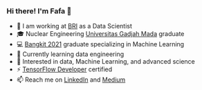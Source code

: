 ### Hi there! I'm Fafa 👋

- 💼 I am working at <a href="https://https://bri.co.id/en/home" target="_blank">BRI</a> as a Data Scientist
- 🎓 Nuclear Engineering <a href="https://www.ugm.ac.id/en" target="_blank">Universitas Gadjah Mada</a> graduate
- 💻 <a href="https://grow.google/intl/id_id/bangkit/" target="_blank">Bangkit 2021</a> graduate specializing in Machine Learning
- 🌱 Currently learning data engineering
- 👀 Interested in data, Machine Learning, and advanced science
- ⚡ <a href="https://www.credential.net/63b72c21-21f8-4883-a992-d0abd24329d0#gs.e9kkzy" target="_blank">TensorFlow Developer</a> certified
- 📫 Reach me on <a href="https://www.linkedin.com/in/fafafwzn/" target="_blank">LinkedIn</a> and <a href="https://fafafwzn.medium.com/" target="_blank">Medium</a>
